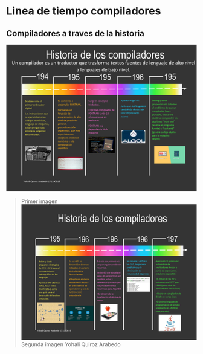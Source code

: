 # Linea de tiempo compiladores
## Compiladores a traves de la historia
![](https://github.com/Yohali20/Linea-del-tiempo/blob/main/f70feca85df936e90d0ea0636627deee-0.png)
>Primer imagen
![](https://github.com/Yohali20/Linea-del-tiempo/blob/main/f70feca85df936e90d0ea0636627deee-1.png)
>Segunda imagen
>Yohali Quiroz Arabedo